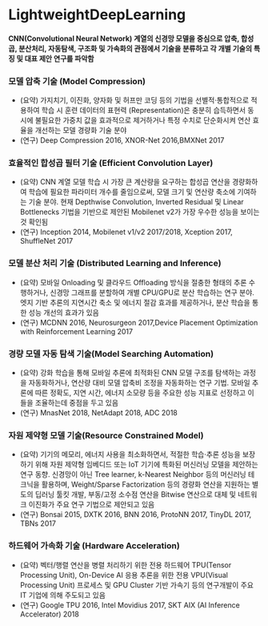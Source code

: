 # LightweightDeepLearning

#### CNN(Convolutional Neural Network) 계열의 신경망 모델을 중심으로 압축, 합성곱, 분산처리, 자동탐색, 구조화 및 가속화의 관점에서 기술을 분류하고 각 개별 기술의 특징 및 대표 제안 연구를 파악함

### 모델 압축 기술 (Model Compression)
- (요약) 가지치기, 이진화, 양자화 및 허프만 코딩 등의 기법을 선별적·통합적으로 적용하여 학습 시 훈련 데이터의 표현력 (Representation)은 충분히 습득하면서 동시에 불필요한 가중치 값을 효과적으로 제거하거나 특정 수치로 단순화시켜 연산 효율을 개선하는 모델 경량화 기술 분야
- (연구) Deep Compression 2016, XNOR-Net 2016,BMXNet 2017

### 효율적인 합성곱 필터 기술 (Efficient Convolution Layer)
- (요약) CNN 계열 모델 학습 시 가장 큰 계산량을 요구하는 합성곱 연산을 경량화하여 학습에 필요한 파라미터 개수를 줄임으로써, 모델 크기 및 연산량 축소에 기여하는 기술 분야. 현재 Depthwise Convolution, Inverted Residual 및 Linear Bottlenecks 기법을 기반으로 제안된 Mobilenet v2가 가장 우수한 성능을 보이는 것 확인됨
- (연구) Inception 2014, Mobilenet v1/v2 2017/2018, Xception 2017, ShuffleNet 2017

### 모델 분산 처리 기술 (Distributed Learning and Inference)
- (요약) 모바일 Onloading 및 클라우드 Offloading 방식을 절충한 형태의 추론 수행하거나, 신경망 그래프를 분할하여 개별 CPU/GPU로 분산 학습하는 연구 분야. 엣지 기반 추론의 지연시간 축소 및 에너지 절감 효과를 제공하거나, 분산 학습을 통한 성능 개선의 효과가 있음
- (연구) MCDNN 2016, Neurosurgeon 2017,Device Placement Optimization with Reinforcement Learning 2017

### 경량 모델 자동 탐색 기술(Model Searching Automation)
- (요약) 강화 학습을 통해 모바일 추론에 최적화된 CNN 모델 구조를 탐색하는 과정을 자동화하거나, 연산량 대비 모델 압축비 조정을 자동화하는 연구 기법. 모바일 추론에 따른 정확도, 지연 시간, 에너지 소모량 등을 주요한 성능 지표로 선정하고 이들을 조율하는데 중점을 두고 있음 
- (연구) MnasNet 2018, NetAdapt 2018, ADC 2018

### 자원 제약형 모델 기술(Resource Constrained Model)
- (요약) 기기의 메모리, 에너지 사용을 최소화하면서, 적절한 학습·추론 성능을 보장하기 위해 자원 제약형 임베디드 또는 IoT 기기에 특화된 머신러닝 모델을 제안하는 연구 동향. 신경망이 아닌 Tree learner, k-Nearest Neighbor 등의 머신러닝 테크닉을 활용하며, Weight/Sparse Factorization 등의 경량화 연산을 지원하는 별도의 딥러닝 툴킷 개발, 부동/고정 소수점 연산을 Bitwise 연산으로 대체 및 네트워크 이진화가 주요 연구 기법으로 제안되고 있음    
- (연구) Bonsai 2015, DXTK 2016, BNN 2016, ProtoNN 2017, TinyDL 2017, TBNs 2017

### 하드웨어 가속화 기술 (Hardware Acceleration)
- (요약) 벡터/행렬 연산을 병렬 처리하기 위한 전용 하드웨어 TPU(Tensor Processing Unit), On-Device AI 응용 추론을 위한 전용 VPU(Visual Processing Unit) 프로세스 및 GPU Cluster 기반 가속기 등의 연구개발이 주요 IT 기업에 의해 주도되고 있음
- (연구) Google TPU 2016, Intel Movidius 2017, SKT AIX (AI Inference Accelerator) 2018
